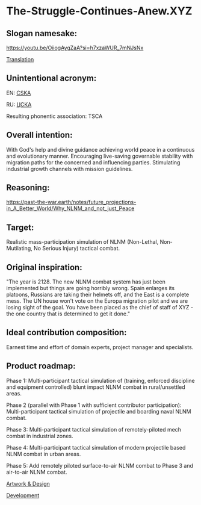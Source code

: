 # The-Struggle-Continues-Anew.XYZ

## Slogan namesake:

https://youtu.be/OiiogAygZaA?si=h7xzaWUR_7mNJsNx

[Translation](https://translate.google.com/?sl=ru&tl=en&text=%09%0A%D0%9D%D0%B5%D0%B1%D0%B0%20%D1%83%D1%82%D1%80%D0%B5%D0%BD%D0%BD%D0%B5%D0%B3%D0%BE%20%D1%81%D1%82%D1%8F%D0%B3%0A%D0%92%20%D0%B6%D0%B8%D0%B7%D0%BD%D0%B8%20%D0%B2%D0%B0%D0%B6%D0%B5%D0%BD%20%D0%BF%D0%B5%D1%80%D0%B2%D1%8B%D0%B9%20%D1%88%D0%B0%D0%B3.%0A%D0%A1%D0%BB%D1%8B%D1%88%D0%B8%D1%88%D1%8C%3A%20%D1%80%D0%B5%D1%8E%D1%82%20%D0%BD%D0%B0%D0%B4%20%D1%81%D1%82%D1%80%D0%B0%D0%BD%D0%BE%D1%8E%0A%D0%92%D0%B5%D1%82%D1%80%D1%8B%20%D1%8F%D1%80%D0%BE%D1%81%D1%82%D0%BD%D1%8B%D1%85%20%D0%B0%D1%82%D0%B0%D0%BA!%0A%0A%D0%9F%D1%80%D0%B8%D0%BF%D0%B5%D0%B2%3A%0A%D0%98%20%D0%B2%D0%BD%D0%BE%D0%B2%D1%8C%20%D0%BF%D1%80%D0%BE%D0%B4%D0%BE%D0%BB%D0%B6%D0%B0%D0%B5%D1%82%D1%81%D1%8F%20%D0%B1%D0%BE%D0%B9%2C%0A%D0%98%20%D1%81%D0%B5%D1%80%D0%B4%D1%86%D1%83%20%D1%82%D1%80%D0%B5%D0%B2%D0%BE%D0%B6%D0%BD%D0%BE%20%D0%B2%20%D0%B3%D1%80%D1%83%D0%B4%D0%B8.%0A%D0%98%20%D0%9B%D0%B5%D0%BD%D0%B8%D0%BD%20-%20%D1%82%D0%B0%D0%BA%D0%BE%D0%B9%20%D0%BC%D0%BE%D0%BB%D0%BE%D0%B4%D0%BE%D0%B9%2C%0A%D0%98%20%D1%8E%D0%BD%D1%8B%D0%B9%20%D0%9E%D0%BA%D1%82%D1%8F%D0%B1%D1%80%D1%8C%20%D0%B2%D0%BF%D0%B5%D1%80%D0%B5%D0%B4%D0%B8!%0A%0A%0A%D0%92%D0%B5%D1%81%D1%82%D1%8C%20%D0%BB%D0%B5%D1%82%D0%B8%D1%82%20%D0%B2%D0%BE%20%D0%B2%D1%81%D0%B5%20%D0%BA%D0%BE%D0%BD%D1%86%D1%8B%3A%0A%D0%92%D1%8B%20%D0%BF%D0%BE%D0%B2%D0%B5%D1%80%D1%8C%D1%82%D0%B5%20%D0%BD%D0%B0%D0%BC%2C%20%D0%BE%D1%82%D1%86%D1%8B%2C%20-%0A%D0%91%D1%83%D0%B4%D1%83%D1%82%20%D0%BD%D0%BE%D0%B2%D1%8B%D0%B5%20%D0%BF%D0%BE%D0%B1%D0%B5%D0%B4%D1%8B%2C%0A%D0%92%D1%81%D1%82%D0%B0%D0%BD%D1%83%D1%82%20%D0%BD%D0%BE%D0%B2%D1%8B%D0%B5%20%D0%B1%D0%BE%D0%B9%D1%86%D1%8B!%0A%0A%D0%9F%D1%80%D0%B8%D0%BF%D0%B5%D0%B2%0A%0A%0A%D0%A1%20%D0%BD%D0%B5%D0%B1%D0%B0%20%D0%BC%D0%B8%D0%BB%D0%BE%D1%81%D1%82%D0%B5%D0%B9%20%D0%BD%D0%B5%20%D0%B6%D0%B4%D0%B8!%0A%D0%96%D0%B8%D0%B7%D0%BD%D1%8C%20%D0%B4%D0%BB%D1%8F%20%D0%BF%D1%80%D0%B0%D0%B2%D0%B4%D1%8B%20%D0%BD%D0%B5%20%D1%89%D0%B0%D0%B4%D0%B8.%0A%D0%9D%D0%B0%D0%BC%2C%20%D1%80%D0%B5%D0%B1%D1%8F%D1%82%D0%B0%2C%20%D0%B2%20%D1%8D%D1%82%D0%BE%D0%B9%20%D0%B6%D0%B8%D0%B7%D0%BD%D0%B8%0A%D0%A2%D0%BE%D0%BB%D1%8C%D0%BA%D0%BE%20%D1%81%20%D0%BF%D1%80%D0%B0%D0%B2%D0%B4%D0%BE%D0%B9%20%D0%BF%D0%BE%20%D0%BF%D1%83%D1%82%D0%B8!%0A%0A%D0%9F%D1%80%D0%B8%D0%BF%D0%B5%D0%B2%0A%0A%0A%D0%92%20%D0%BC%D0%B8%D1%80%D0%B5%20-%20%D0%B7%D0%BD%D0%BE%D0%B9%20%D0%B8%20%D1%81%D0%BD%D0%B5%D0%B3%D0%BE%D0%BF%D0%B0%D0%B4%0A%D0%9C%D0%B8%D1%80%20%D0%B8%20%D0%B1%D0%B5%D0%B4%D0%B5%D0%BD%20%D0%B8%20%D0%B1%D0%BE%D0%B3%D0%B0%D1%82%0A%D0%A1%20%D0%BD%D0%B0%D0%BC%D0%B8%20%D1%8E%D0%BD%D0%BE%D1%81%D1%82%D1%8C%20%D0%B2%D1%81%D0%B5%D0%B9%20%D0%BF%D0%BB%D0%B0%D0%BD%D0%B5%D1%82%D1%8B%20-%0A%D0%9D%D0%B0%D1%88%20%D0%B2%D1%81%D0%B5%D0%BC%D0%B8%D1%80%D0%BD%D1%8B%D0%B9%20%D1%81%D1%82%D1%80%D0%BE%D0%B9%D0%BE%D1%82%D1%80%D1%8F%D0%B4!%0A%0A%D0%9F%D1%80%D0%B8%D0%BF%D0%B5%D0%B2&op=translate)

## Unintentional acronym:

EN: [CSKA](https://en.wikipedia.org/w/index.php?search=CSKA+clubs&title=Special%3ASearch&ns0=1&searchToken=5knw0wi4qzkqhvcp11essn6p6)

RU: [ЦСКА](https://ru.wikipedia.org/wiki/%D0%A6%D0%A1%D0%9A%D0%90_(%D0%B7%D0%BD%D0%B0%D1%87%D0%B5%D0%BD%D0%B8%D1%8F))

Resulting phonentic association: TSCA

## Overall intention:

With God's help and divine guidance achieving world peace in a continuous and evolutionary manner. Encouraging live-saving governable stability with migration paths for the concerned and influencing parties.
Stimulating industrial growth channels with mission guidelines.

## Reasoning:

https://past-the-war.earth/notes/future_projections-in_A_Better_World/Why_NLNM_and_not_just_Peace

## Target:

Realistic mass-participation simulation of NLNM (Non-Lethal, Non-Mutilating, No Serious Injury) tactical combat.

## Original inspiration:

"The year is 2128.  The new NLNM combat system has just been implemented but things are going horribly wrong.  Spain enlarges its platoons, Russians are taking their helmets off, and the East is a complete mess.  The UN house won't vote on the Europa migration pilot and we are losing sight of the goal.  You have been placed as the chief of staff of XYZ - the one country that is determined to get it done."

## Ideal contribution composition:

Earnest time and effort of domain experts, project manager and specialists.

## Product roadmap:

Phase 1: Multi-participant tactical simulation of (training, enforced discipline and equipment controlled) blunt impact NLNM combat in rural/unsettled areas.

Phase 2 (parallel with Phase 1 with sufficient contributor participation): Multi-participant tactical simulation of projectile and boarding naval NLNM combat.

Phase 3: Multi-participant tactical simulation of remotely-piloted mech combat in industrial zones.

Phase 4: Multi-participant tactical simulation of modern projectile based NLNM combat in urban areas.

Phase 5: Add remotely piloted surface-to-air NLNM combat to Phase 3 and air-to-air NLNM combat.


[Artwork & Design](https://github.com/Past-The-War-Earth/NLNM-artwork-and-design)

[Development](https://github.com/Past-The-War-Earth/NLNM-combat-simulation/tree/main)
